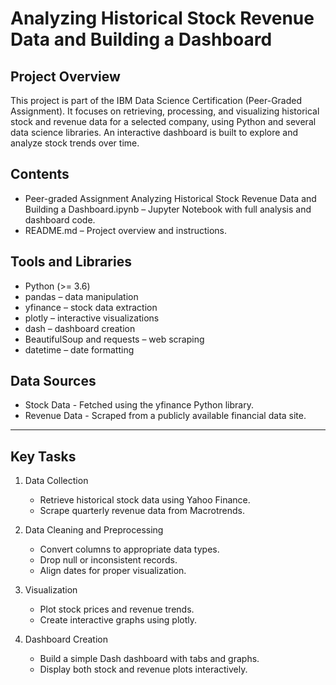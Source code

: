 # Analyzing Historical Stock Revenue Data and Building a Dashboard

## Project Overview

This project is part of the IBM Data Science Certification (Peer-Graded Assignment). It focuses on retrieving, processing, and visualizing historical stock and revenue data for a selected company, using Python and several data science libraries. An interactive dashboard is built to explore and analyze stock trends over time.

##  Contents

- Peer-graded Assignment Analyzing Historical Stock Revenue Data and Building a Dashboard.ipynb – Jupyter Notebook with full analysis and dashboard code.
- README.md – Project overview and instructions.

##  Tools and Libraries

- Python (>= 3.6)
- pandas – data manipulation
- yfinance – stock data extraction
- plotly – interactive visualizations
- dash – dashboard creation
- BeautifulSoup and requests – web scraping
- datetime – date formatting

##  Data Sources

- Stock Data -  Fetched using the yfinance Python library.
- Revenue Data - Scraped from a publicly available financial data site.

---

## Key Tasks

1. Data Collection
   - Retrieve historical stock data using Yahoo Finance.
   - Scrape quarterly revenue data from Macrotrends.

2. Data Cleaning and Preprocessing
   - Convert columns to appropriate data types.
   - Drop null or inconsistent records.
   - Align dates for proper visualization.

3. Visualization
   - Plot stock prices and revenue trends.
   - Create interactive graphs using plotly.

4. Dashboard Creation
   - Build a simple Dash dashboard with tabs and graphs.
   - Display both stock and revenue plots interactively.
